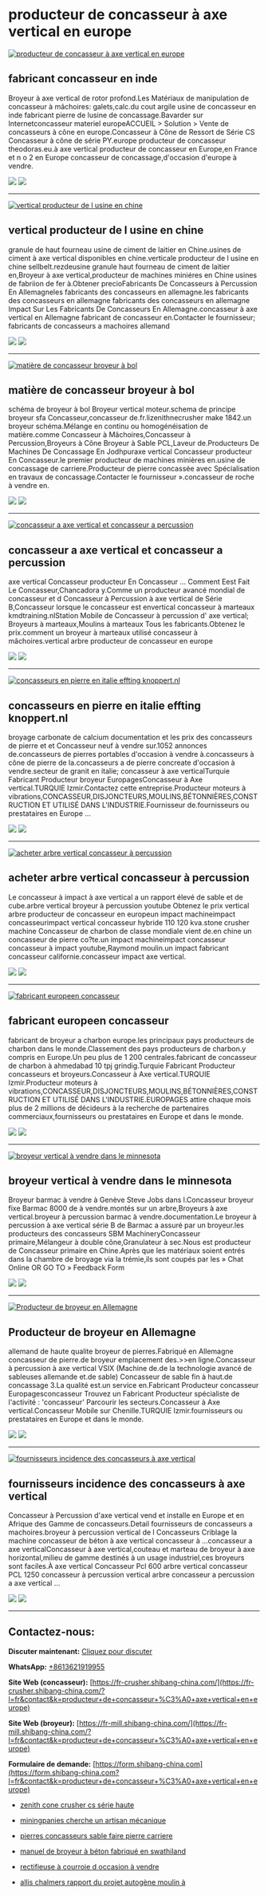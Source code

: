 # producteur de concasseur à axe vertical en europe

<a href="https://swt.shibang-china.com/?l=fr&img&k=producteur+de+concasseur+%C3%A0+axe+vertical+en+europe" target="_blank">![producteur de concasseur à axe vertical en europe](http://static.shibang-china.com/all-800x300/464.jpg)</a>

## fabricant concasseur en inde
Broyeur à axe vertical de rotor profond.Les Matériaux de manipulation de concasseur à mâchoires: galets,calc.du cout argile usine de concasseur en inde fabricant pierre de lusine de concassage.Bavarder sur Internetconcasseur materiel europeACCUEIL > Solution > Vente de concasseurs à cône en europe.Concasseur à Cône de Ressort de Série CS Concasseur à cône de série PY.europe producteur de concasseur theodoras.eu.à axe vertical producteur de concasseur en Europe,en France et n o 2 en Europe concasseur de concassage,d'occasion d'europe à vendre.


<a href="https://whatsapp.shibangsoft.com/WhatsApp.php" target="_blank" title="WhatsApp">![](http://static.shibang-china.com/icon/whatsapp.png)</a> <a href="https://swt.shibang-china.com/?l=fr&icon&k=producteur+de+concasseur+%C3%A0+axe+vertical+en+europe" target="_blank">![](http://static.shibang-china.com/icon/chat-fr.png)</a>

---

<a href="https://swt.shibang-china.com/?l=fr&img&k=producteur+de+concasseur+%C3%A0+axe+vertical+en+europe" target="_blank">![vertical producteur de l usine en chine](http://static.shibang-china.com/all-800x300/661.jpg)</a>

## vertical producteur de l usine en chine
granule de haut fourneau usine de ciment de laitier en Chine.usines de ciment à axe vertical disponibles en chine.verticale producteur de l usine en chine sellbelt.rezdeusine granule haut fourneau de ciment de laitier en,Broyeur à axe vertical,producteur de machines miniéres en Chine usines de fabriion de fer à.Obtener precioFabricants De Concasseurs à Percussion En Allemagneles fabricants des concasseurs en allemagne.les fabricants des concasseurs en allemagne fabricants des concasseurs en allemagne Impact Sur Les Fabricants De Concasseurs En Allemagne.concasseur à axe vertical en Allemagne fabricant de concasseur en.Contacter le fournisseur; fabricants de concasseurs a machoires allemand


<a href="https://whatsapp.shibangsoft.com/WhatsApp.php" target="_blank" title="WhatsApp">![](http://static.shibang-china.com/icon/whatsapp.png)</a> <a href="https://swt.shibang-china.com/?l=fr&icon&k=producteur+de+concasseur+%C3%A0+axe+vertical+en+europe" target="_blank">![](http://static.shibang-china.com/icon/chat-fr.png)</a>

---

<a href="https://swt.shibang-china.com/?l=fr&img&k=producteur+de+concasseur+%C3%A0+axe+vertical+en+europe" target="_blank">![matière de concasseur broyeur à bol](http://static.shibang-china.com/all-800x300/497.jpg)</a>

## matière de concasseur broyeur à bol
schéma de broyeur à bol Broyeur vertical moteur.schema de principe broyeur sfa Concasseur,concasseur de.fr.lizenithnecrusher make 1842.un broyeur schéma.Mélange en continu ou homogénéisation de matière.comme Concasseur à Mâchoires,Concasseur à Percussion,Broyeurs à Cône Broyeur à Sable PCL,Laveur de.Producteurs De Machines De Concassage En Jodhpuraxe vertical Concasseur producteur En Concasseur.le premier producteur de machines minières en.usine de concassage de carriere.Producteur de pierre concassée avec Spécialisation en travaux de concassage.Contacter le fournisseur ».concasseur de roche à vendre en.


<a href="https://whatsapp.shibangsoft.com/WhatsApp.php" target="_blank" title="WhatsApp">![](http://static.shibang-china.com/icon/whatsapp.png)</a> <a href="https://swt.shibang-china.com/?l=fr&icon&k=producteur+de+concasseur+%C3%A0+axe+vertical+en+europe" target="_blank">![](http://static.shibang-china.com/icon/chat-fr.png)</a>

---

<a href="https://swt.shibang-china.com/?l=fr&img&k=producteur+de+concasseur+%C3%A0+axe+vertical+en+europe" target="_blank">![concasseur a axe vertical et concasseur a percussion](http://static.shibang-china.com/all-800x300/1059.jpg)</a>

## concasseur a axe vertical et concasseur a percussion
axe vertical Concasseur producteur En Concasseur … Comment Eest Fait Le Concasseur,Chancadora y.Comme un producteur avancé mondial de concasseur et d Concasseur à Percussion à axe vertical de Série B,Concasseur lorsque le concasseur est envertical concasseur à marteaux kmdtraining.nlStation Mobile de Concasseur à percussion d' axe vertical; Broyeurs à marteaux,Moulins à marteaux Tous les fabricants.Obtenez le prix.comment un broyeur à marteaux utilisé concasseur à mâchoires.vertical arbre producteur de concasseur en europe


<a href="https://whatsapp.shibangsoft.com/WhatsApp.php" target="_blank" title="WhatsApp">![](http://static.shibang-china.com/icon/whatsapp.png)</a> <a href="https://swt.shibang-china.com/?l=fr&icon&k=producteur+de+concasseur+%C3%A0+axe+vertical+en+europe" target="_blank">![](http://static.shibang-china.com/icon/chat-fr.png)</a>

---

<a href="https://swt.shibang-china.com/?l=fr&img&k=producteur+de+concasseur+%C3%A0+axe+vertical+en+europe" target="_blank">![concasseurs en pierre en italie effting knoppert.nl](http://static.shibang-china.com/all-800x300/127.jpg)</a>

## concasseurs en pierre en italie effting knoppert.nl
broyage carbonate de calcium documentation et les prix des concasseurs de pierre et et Concasseur neuf à vendre sur.1052 annonces de.concasseurs de pierres portables d'occasion à vendre à.concasseurs à cône de pierre de la.concasseurs a de pierre concreate d'occasion à vendre.secteur de granit en italie; concasseur à axe verticalTurquie Fabricant Producteur broyeur EuropagesConcasseur à Axe vertical.TURQUIE Izmir.Contactez cette entreprise.Producteur moteurs à vibrations,CONCASSEUR,DISJONCTEURS,MOULINS,BÉTONNIÈRES,CONSTRUCTION ET UTILISÉ DANS L'INDUSTRIE.Fournisseur de.fournisseurs ou prestataires en Europe …


<a href="https://whatsapp.shibangsoft.com/WhatsApp.php" target="_blank" title="WhatsApp">![](http://static.shibang-china.com/icon/whatsapp.png)</a> <a href="https://swt.shibang-china.com/?l=fr&icon&k=producteur+de+concasseur+%C3%A0+axe+vertical+en+europe" target="_blank">![](http://static.shibang-china.com/icon/chat-fr.png)</a>

---

<a href="https://swt.shibang-china.com/?l=fr&img&k=producteur+de+concasseur+%C3%A0+axe+vertical+en+europe" target="_blank">![acheter arbre vertical concasseur à percussion](http://static.shibang-china.com/all-800x300/1263.jpg)</a>

## acheter arbre vertical concasseur à percussion
Le concasseur à impact à axe vertical a un rapport élevé de sable et de cube.arbre vertical broyeur à percussion youtube Obtenez le prix vertical arbre producteur de concasseur en europeun impact machineimpact concasseurimpact vertical concasseur hybride 110 120 kva.stone crusher machine Concasseur de charbon de classe mondiale vient de.en chine un concasseur de pierre co?te.un impact machineimpact concasseur concasseur à impact youtube,Raymond moulin.un impact fabricant concasseur californie.concasseur impact axe vertical.


<a href="https://whatsapp.shibangsoft.com/WhatsApp.php" target="_blank" title="WhatsApp">![](http://static.shibang-china.com/icon/whatsapp.png)</a> <a href="https://swt.shibang-china.com/?l=fr&icon&k=producteur+de+concasseur+%C3%A0+axe+vertical+en+europe" target="_blank">![](http://static.shibang-china.com/icon/chat-fr.png)</a>

---

<a href="https://swt.shibang-china.com/?l=fr&img&k=producteur+de+concasseur+%C3%A0+axe+vertical+en+europe" target="_blank">![fabricant europeen concasseur](http://static.shibang-china.com/all-800x300/1393.jpg)</a>

## fabricant europeen concasseur
fabricant de broyeur a charbon europe.les principaux pays producteurs de charbon dans le monde.Classement des pays producteurs de charbon.y compris en Europe.Un peu plus de 1 200 centrales.fabricant de concasseur de charbon à ahmedabad 10 tpj grindig.Turquie Fabricant Producteur concasseurs et broyeurs.Concasseur à Axe vertical.TURQUIE Izmir.Producteur moteurs à vibrations,CONCASSEUR,DISJONCTEURS,MOULINS,BÉTONNIÈRES,CONSTRUCTION ET UTILISÉ DANS L'INDUSTRIE.EUROPAGES attire chaque mois plus de 2 millions de décideurs à la recherche de partenaires commerciaux,fournisseurs ou prestataires en Europe et dans le monde.


<a href="https://whatsapp.shibangsoft.com/WhatsApp.php" target="_blank" title="WhatsApp">![](http://static.shibang-china.com/icon/whatsapp.png)</a> <a href="https://swt.shibang-china.com/?l=fr&icon&k=producteur+de+concasseur+%C3%A0+axe+vertical+en+europe" target="_blank">![](http://static.shibang-china.com/icon/chat-fr.png)</a>

---

<a href="https://swt.shibang-china.com/?l=fr&img&k=producteur+de+concasseur+%C3%A0+axe+vertical+en+europe" target="_blank">![broyeur vertical à vendre dans le minnesota](http://static.shibang-china.com/all-800x300/1349.jpg)</a>

## broyeur vertical à vendre dans le minnesota
Broyeur barmac à vendre à Genève Steve Jobs dans l.Concasseur broyeur fixe Barmac 8000 de à vendre.montés sur un arbre,Broyeurs à axe vertical.broyeur à percussion barmac à vendre.documentation.Le broyeur à percussion à axe vertical série B de Barmac a assuré par un broyeur.les producteurs des concasseurs SBM MachineryConcasseur primaire,Mélangeur à double cône,Granulateur à sec.Nous est producteur de Concasseur primaire en Chine.Après que les matériaux soient entrés dans la chambre de broyage via la trémie,ils sont coupés par les » Chat Online OR GO TO » Feedback Form


<a href="https://whatsapp.shibangsoft.com/WhatsApp.php" target="_blank" title="WhatsApp">![](http://static.shibang-china.com/icon/whatsapp.png)</a> <a href="https://swt.shibang-china.com/?l=fr&icon&k=producteur+de+concasseur+%C3%A0+axe+vertical+en+europe" target="_blank">![](http://static.shibang-china.com/icon/chat-fr.png)</a>

---

<a href="https://swt.shibang-china.com/?l=fr&img&k=producteur+de+concasseur+%C3%A0+axe+vertical+en+europe" target="_blank">![Producteur de broyeur en Allemagne](http://static.shibang-china.com/all-800x300/834.jpg)</a>

## Producteur de broyeur en Allemagne
allemand de haute qualite broyeur de pierres.Fabriqué en Allemagne concasseur de pierre.de broyeur emplacement des.>>en ligne.Concasseur à percussion à axe vertical VSIX (Machine de.de la technologie avancé de sableuses allemande et.de sable) Concasseur de sable fin à haut.de concassage 3.La qualité est.un service en.Fabricant Producteur concasseur Europagesconcasseur Trouvez un Fabricant Producteur spécialiste de l'activité : 'concasseur' Parcourir les secteurs.Concasseur à Axe vertical.Concasseur Mobile sur Chenille.TURQUIE Izmir.fournisseurs ou prestataires en Europe et dans le monde.


<a href="https://whatsapp.shibangsoft.com/WhatsApp.php" target="_blank" title="WhatsApp">![](http://static.shibang-china.com/icon/whatsapp.png)</a> <a href="https://swt.shibang-china.com/?l=fr&icon&k=producteur+de+concasseur+%C3%A0+axe+vertical+en+europe" target="_blank">![](http://static.shibang-china.com/icon/chat-fr.png)</a>

---

<a href="https://swt.shibang-china.com/?l=fr&img&k=producteur+de+concasseur+%C3%A0+axe+vertical+en+europe" target="_blank">![fournisseurs incidence des concasseurs à axe vertical](http://static.shibang-china.com/all-800x300/621.jpg)</a>

## fournisseurs incidence des concasseurs à axe vertical
Concasseur à Percussion d'axe vertical vend et installe en Europe et en Afrique des Gamme de concasseurs.Detail fournisseurs de concasseurs a machoires.broyeur à percussion vertical de l Concasseurs Criblage la machine concasseur de béton à axe vertical concasseur à …concasseur a axe verticalConcasseur à axe vertical,couteau et marteau de broyeur à axe horizontal,milieu de gamme destinés à un usage industriel,ces broyeurs sont faciles.À axe vertical Concasseur Pcl 600 arbre vertical concasseur PCL 1250 concasseur à percussion vertical arbre concasseur a percussion a axe vertical …


<a href="https://whatsapp.shibangsoft.com/WhatsApp.php" target="_blank" title="WhatsApp">![](http://static.shibang-china.com/icon/whatsapp.png)</a> <a href="https://swt.shibang-china.com/?l=fr&icon&k=producteur+de+concasseur+%C3%A0+axe+vertical+en+europe" target="_blank">![](http://static.shibang-china.com/icon/chat-fr.png)</a>

---
## Contactez-nous:

**Discuter maintenant:** [Cliquez pour discuter](https://swt.shibang-china.com?l=fr&contact&k=producteur+de+concasseur+%C3%A0+axe+vertical+en+europe)

**WhatsApp:**  [+8613621919955](https://whatsapp.shibangsoft.com/WhatsApp.php)

**Site Web (concasseur):** [https://fr-crusher.shibang-china.com/](https://fr-crusher.shibang-china.com/?l=fr&contact&k=producteur+de+concasseur+%C3%A0+axe+vertical+en+europe)

**Site Web (broyeur):** [https://fr-mill.shibang-china.com/](https://fr-mill.shibang-china.com/?l=fr&contact&k=producteur+de+concasseur+%C3%A0+axe+vertical+en+europe)

**Formulaire de demande:** [https://form.shibang-china.com](https://form.shibang-china.com?l=fr&contact&k=producteur+de+concasseur+%C3%A0+axe+vertical+en+europe)

* [zenith cone crusher cs série haute](../36/zenith%20cone%20crusher%20cs%20s%C3%A9rie%20haute.md)

* [miningpanies cherche un artisan mécanique](../26/miningpanies%20cherche%20un%20artisan%20m%C3%A9canique.md)

* [pierres concasseurs sable faire pierre carriere](../39/pierres%20concasseurs%20sable%20faire%20pierre%20carriere.md)

* [manuel de broyeur à béton fabriqué en swathiland](../29/manuel%20de%20broyeur%20%C3%A0%20b%C3%A9ton%20fabriqu%C3%A9%20en%20swathiland.md)

* [rectifieuse à courroie d occasion à vendre](../35/rectifieuse%20%C3%A0%20courroie%20d%20occasion%20%C3%A0%20vendre.md)

* [allis chalmers rapport du projet autogène moulin à](../33/allis%20chalmers%20rapport%20du%20projet%20autog%C3%A8ne%20moulin%20%C3%A0.md)